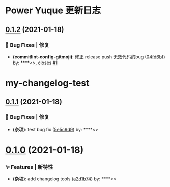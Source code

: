 # Power Yuque 更新日志

## [0.1.2](https://github.com/arvinxx/power-yuque/compare/v0.1.1...v0.1.2) (2021-01-18)


### 🐛 Bug Fixes | 修复

* **(commitlint-config-gitmoji)**: 修正 release push 无效代码的bug ([04fd6bf](https://github.com/arvinxx/power-yuque/commit/04fd6bf)) by: ****<>, closes [#1](https://github.com/arvinxx/power-yuque/issues/1)

# my-changelog-test

## [0.1.1](https://github.com/arvinxx/power-yuque/compare/v0.1.0...v0.1.1) (2021-01-18)


### 🐛 Bug Fixes | 修复

* **(杂项)**: test bug fix ([5e5c9d9](https://github.com/arvinxx/power-yuque/commit/5e5c9d9)) by: ****<>

# [0.1.0](https://github.com/arvinxx/power-yuque/compare/v0.0.1...v0.1.0) (2021-01-18)


### ✨ Features | 新特性

* **(杂项)**: add changelog tools ([a2d1b74](https://github.com/arvinxx/power-yuque/commit/a2d1b74)) by: ****<>
